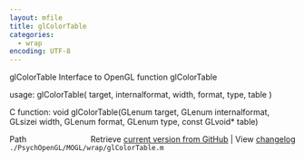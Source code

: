 ```yaml
---
layout: mfile
title: glColorTable
categories:
  - wrap
encoding: UTF-8
---
```


glColorTable  Interface to OpenGL function glColorTable

usage:  glColorTable\( target, internalformat, width, format, type, table \)

C function:  void glColorTable\(GLenum target, GLenum internalformat, GLsizei width, GLenum format, GLenum type, const GLvoid\* table\)


<div class="code_header" style="text-align:right;">
  <span style="float:left;">Path&nbsp;&nbsp;</span> <span class="counter">Retrieve <a href=
  "https://raw.github.com/Psychtoolbox-3/Psychtoolbox-3/beta/./PsychOpenGL/MOGL/wrap/glColorTable.m">current version from GitHub</a> | View <a href=
  "https://github.com/Psychtoolbox-3/Psychtoolbox-3/commits/beta/./PsychOpenGL/MOGL/wrap/glColorTable.m">changelog</a></span>
</div>
<div class="code">
  <code>./PsychOpenGL/MOGL/wrap/glColorTable.m</code>
</div>
